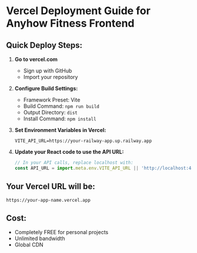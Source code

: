 # Vercel Deployment Guide for Anyhow Fitness Frontend

## Quick Deploy Steps:

1. **Go to vercel.com**
   - Sign up with GitHub
   - Import your repository

2. **Configure Build Settings:**
   - Framework Preset: Vite
   - Build Command: `npm run build`
   - Output Directory: `dist`
   - Install Command: `npm install`

3. **Set Environment Variables in Vercel:**
   ```
   VITE_API_URL=https://your-railway-app.up.railway.app
   ```

4. **Update your React code to use the API URL:**
   ```javascript
   // In your API calls, replace localhost with:
   const API_URL = import.meta.env.VITE_API_URL || 'http://localhost:4000'
   ```

## Your Vercel URL will be:
`https://your-app-name.vercel.app`

## Cost:
- Completely FREE for personal projects
- Unlimited bandwidth
- Global CDN